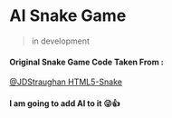 # AI Snake Game
> in development


#### Original Snake Game Code Taken From :
[@JDStraughan HTML5-Snake](https://github.com/JDStraughan/html5-snake)
#### I am going to add AI to it :stuck_out_tongue_winking_eye::+1:
